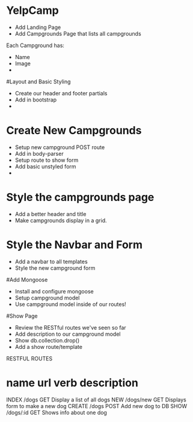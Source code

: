 # YelpCamp

* Add Landing Page
* Add Campgrounds Page that lists all campgrounds

Each Campground has:
* Name
* Image
* 




#Layout and Basic Styling
* Create our header and footer partials
* Add in bootstrap
* 





# Create New Campgrounds
* Setup new campground POST route
* Add in body-parser
* Setup route to show form
* Add basic unstyled form
* 

# Style the campgrounds page
* Add a better header and title
* Make campgrounds display in a grid.


# Style the Navbar and Form
* Add a navbar to all templates
* Style the new campground form

#Add Mongoose

* Install and configure mongoose
* Setup campground model
* Use campground model inside of our routes! 


#Show Page
* Review the RESTful routes we've seen so far
* Add description to our campground model
* Show db.collection.drop()
* Add a show route/template


RESTFUL ROUTES

name      url         verb    description
=============================================
INDEX    /dogs        GET  Display a list of all dogs
NEW      /dogs/new    GET  Displays form to make a new dog
CREATE   /dogs        POST Add new dog to DB
SHOW     /dogs/:id    GET  Shows info about one dog


